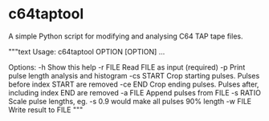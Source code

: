 # c64taptool

A simple Python script for modifying and analysing C64 TAP tape files.

"""text
Usage:
    c64taptool OPTION [OPTION] ...
          
Options:
    -h             Show this help
    -r FILE        Read FILE as input (required)
    -p             Print pulse length analysis and histogram
    -cs START      Crop starting pulses. Pulses before index START are removed
    -ce END        Crop ending pulses. Pulses after, including index END are removed
    -a FILE        Append pulses from FILE
    -s RATIO       Scale pulse lengths, eg. -s 0.9 would make all pulses 90% length
    -w FILE        Write result to FILE
"""
